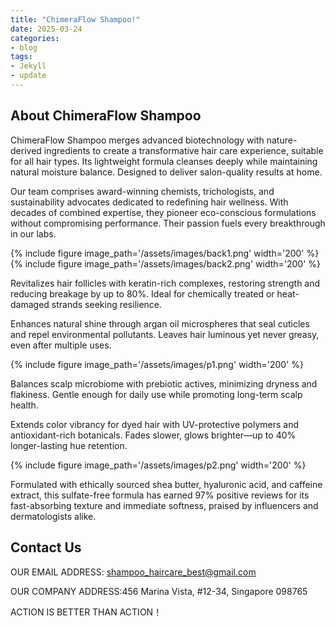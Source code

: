 ```yaml
---
title: "ChimeraFlow Shampoo!"
date: 2025-03-24
categories:
- blog
tags:
- Jekyll
- update
---
```


## About ChimeraFlow Shampoo

ChimeraFlow Shampoo merges advanced biotechnology with nature-derived ingredients to create a transformative hair care experience, suitable for all hair types. Its lightweight formula cleanses deeply while maintaining natural moisture balance. Designed to deliver salon-quality results at home.

Our team comprises award-winning chemists, trichologists, and sustainability advocates dedicated to redefining hair wellness. With decades of combined expertise, they pioneer eco-conscious formulations without compromising performance. Their passion fuels every breakthrough in our labs.

{% include figure image_path='/assets/images/back1.png' width='200' %}
{% include figure image_path='/assets/images/back2.png' width='200' %}

Revitalizes hair follicles with keratin-rich complexes, restoring strength and reducing breakage by up to 80%. Ideal for chemically treated or heat-damaged strands seeking resilience.

Enhances natural shine through argan oil microspheres that seal cuticles and repel environmental pollutants. Leaves hair luminous yet never greasy, even after multiple uses.

{% include figure image_path='/assets/images/p1.png' width='200' %}

Balances scalp microbiome with prebiotic actives, minimizing dryness and flakiness. Gentle enough for daily use while promoting long-term scalp health.

Extends color vibrancy for dyed hair with UV-protective polymers and antioxidant-rich botanicals. Fades slower, glows brighter—up to 40% longer-lasting hue retention.

{% include figure image_path='/assets/images/p2.png' width='200' %}

Formulated with ethically sourced shea butter, hyaluronic acid, and caffeine extract, this sulfate-free formula has earned 97% positive reviews for its fast-absorbing texture and immediate softness, praised by influencers and dermatologists alike.

## Contact Us

OUR EMAIL ADDRESS: shampoo_haircare_best@gmail.com

OUR COMPANY ADDRESS:456 Marina Vista, #12-34, Singapore 098765

ACTION IS BETTER THAN ACTION！
